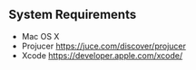 System Requirements
------
* Mac OS X
* Projucer https://juce.com/discover/projucer
* Xcode https://developer.apple.com/xcode/
